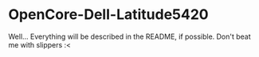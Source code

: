 # OpenCore-Dell-Latitude5420
Well... Everything will be described in the README, if possible. Don't beat me with slippers :&lt;
